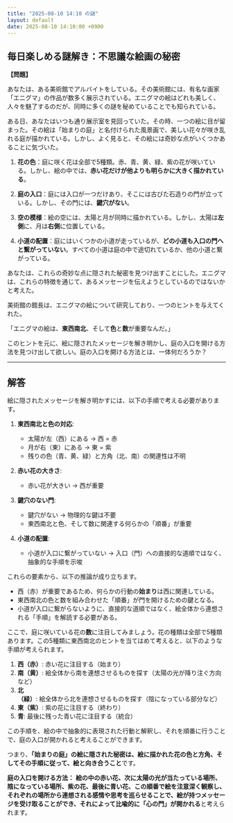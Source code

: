 ```yaml
---
title: "2025-08-10 14:10 の謎"
layout: default
date: 2025-08-10 14:10:00 +0900
---
```

## 毎日楽しめる謎解き：不思議な絵画の秘密

**【問題】**

あなたは、ある美術館でアルバイトをしている。その美術館には、有名な画家「エニグマ」の作品が数多く展示されている。エニグマの絵はどれも美しく、人々を魅了するのだが、同時に多くの謎を秘めていることでも知られている。

ある日、あなたはいつも通り展示室を見回っていた。その時、一つの絵に目が留まった。その絵は「始まりの庭」と名付けられた風景画で、美しい花々が咲き乱れる庭が描かれている。しかし、よく見ると、その絵には奇妙な点がいくつかあることに気づいた。

1.  **花の色**：庭に咲く花は全部で5種類。赤、青、黄、緑、紫の花が咲いている。しかし、絵の中では、**赤い花だけが他よりも明らかに大きく描かれている**。

2.  **庭の入口**：庭には入口が一つだけあり、そこには古びた石造りの門が立っている。しかし、その門には、**鍵穴がない**。

3.  **空の模様**：絵の空には、太陽と月が同時に描かれている。しかし、太陽は**左側**に、月は**右側**に位置している。

4.  **小道の配置**：庭にはいくつかの小道が走っているが、**どの小道も入口の門へと繋がっていない**。すべての小道は庭の中で途切れているか、他の小道と繋がっている。

あなたは、これらの奇妙な点に隠された秘密を見つけ出すことにした。エニグマは、これらの特徴を通じて、あるメッセージを伝えようとしているのではないかと考えた。

美術館の館長は、エニグマの絵について研究しており、一つのヒントを与えてくれた。

「エニグマの絵は、**東西南北**、そして**色**と**数**が重要なんだ。」

このヒントを元に、絵に隠されたメッセージを解き明かし、庭の入口を開ける方法を見つけ出して欲しい。庭の入口を開ける方法とは、一体何だろうか？

---

## 解答

絵に隠されたメッセージを解き明かすには、以下の手順で考える必要があります。

1.  **東西南北と色の対応**:
    *   太陽が左（西）にある → 西 = 赤
    *   月が右（東）にある → 東 = 紫
    *   残りの色（青、黄、緑）と方角（北、南）の関連性は不明

2.  **赤い花の大きさ**:
    *   赤い花が大きい → 西が重要

3.  **鍵穴のない門**:
    *   鍵穴がない → 物理的な鍵は不要
    *   東西南北と色、そして数に関連する何らかの「順番」が重要

4.  **小道の配置**:
    *   小道が入口に繋がっていない → 入口（門）への直接的な道順ではなく、抽象的な手順を示唆

これらの要素から、以下の推論が成り立ちます。

*   西（赤）が重要であるため、何らかの行動の**始まり**は西に関連している。
*   東西南北の色と数を組み合わせた「順番」が門を開けるための鍵となる。
*   小道が入口に繋がらないように、直接的な道順ではなく、絵全体から連想される「手順」を解読する必要がある。

ここで、庭に咲いている花の**数**に注目してみましょう。花の種類は全部で5種類あります。この5種類に東西南北のヒントを当てはめて考えると、以下のような手順が考えられます。

1.  **西（赤）**: 赤い花に注目する（始まり）
2.  **南（黄）**: 絵全体から南を連想させるものを探す（太陽の光が降り注ぐ方向など）
3.  **北（緑）**: 絵全体から北を連想させるものを探す（陰になっている部分など）
4.  **東（紫）**: 紫の花に注目する（終わり）
5.  **青**: 最後に残った青い花に注目する（統合）

この手順を、絵の中で抽象的に表現された行動と解釈し、それを順番に行うことで、庭の入口が開かれると考えることができます。

つまり、**「始まりの庭」の絵に隠された秘密は、絵に描かれた花の色と方角、そしてその手順に従って、絵と向き合うこと**です。

**庭の入口を開ける方法：**
**絵の中の赤い花、次に太陽の光が当たっている場所、陰になっている場所、紫の花、最後に青い花、この順番で絵を注意深く観察し、それぞれの場所から連想される感情や思考を巡らせることで、絵が持つメッセージを受け取ることができ、それによって比喩的に「心の門」が開かれる**と考えられます。
